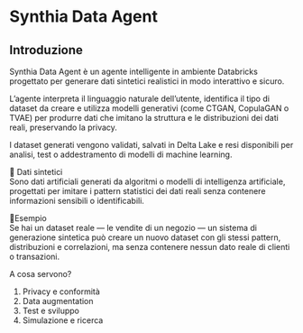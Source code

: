 # Synthia Data Agent
## Introduzione
Synthia Data Agent è un agente intelligente in ambiente Databricks progettato per generare dati sintetici realistici in modo interattivo e sicuro.

L’agente interpreta il linguaggio naturale dell’utente, identifica il tipo di dataset da creare e utilizza modelli generativi (come CTGAN, CopulaGAN o TVAE) per produrre dati che imitano la struttura e le distribuzioni dei dati reali, preservando la privacy.

I dataset generati vengono validati, salvati in Delta Lake e resi disponibili per analisi, test o addestramento di modelli di machine learning.

🧬 Dati sintetici\
Sono dati artificiali generati da algoritmi o modelli di intelligenza artificiale, progettati per imitare i pattern statistici dei dati reali senza contenere informazioni sensibili o identificabili.

🧠Esempio\
Se hai un dataset reale — le vendite di un negozio — un sistema di generazione sintetica può creare un nuovo dataset con gli stessi pattern, distribuzioni e correlazioni, ma senza contenere nessun dato reale di clienti o transazioni.

A cosa servono?
1. Privacy e conformità
2. Data augmentation
3. Test e sviluppo
4. Simulazione e ricerca
